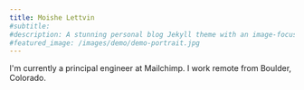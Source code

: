 ```yaml
---
title: Moishe Lettvin
#subtitle:
#description: A stunning personal blog Jekyll theme with an image-focused design.
#featured_image: /images/demo/demo-portrait.jpg
---
```


I'm currently a principal engineer at Mailchimp. I work remote from Boulder, Colorado.
